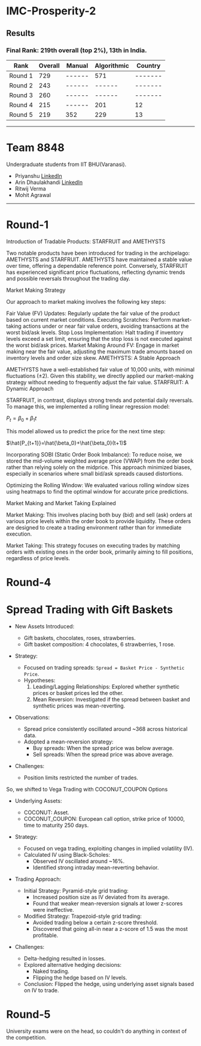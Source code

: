 # IMC-Prosperity-2



## Results
### Final Rank: 219th overall (top 2%), 13th in India.

| Rank    | Overall | Manual | Algorithmic | Country |
| ------- | ------- | ------ | ----------- | ------- |
| Round 1 | 729     | ------ | 571         | ------- |
| Round 2 | 243     | ------ | ------      | ------- |
| Round 3 | 260     | ------ | ------      | ------- |
| Round 4 | 215     | ------ | 201         | 12      |
| Round 5 | 219     | 352    | 229         | 13      |

---
# Team 8848
Undergraduate students from IIT BHU(Varanasi).

- Priyanshu [LinkedIn](https://www.linkedin.com/in/paloxzz/)
- Arin Dhaulakhandi [LinkedIn](https://www.linkedin.com/in/arin-dhaulakhandi-bb4b0626a/)
- Ritwij Verma
- Mohit Agrawal

---

# Round-1

Introduction of Tradable Products: STARFRUIT and AMETHYSTS

Two notable products have been introduced for trading in the archipelago: AMETHYSTS and STARFRUIT. AMETHYSTS have maintained a stable value over time, offering a dependable reference point. Conversely, STARFRUIT has experienced significant price fluctuations, reflecting dynamic trends and possible reversals throughout the trading day.

Market Making Strategy

Our approach to market making involves the following key steps:

Fair Value (FV) Updates: Regularly update the fair value of the product based on current market conditions.
Executing Scratches: Perform market-taking actions under or near fair value orders, avoiding transactions at the worst bid/ask levels.
Stop Loss Implementation: Halt trading if inventory levels exceed a set limit, ensuring that the stop loss is not executed against the worst bid/ask prices.
Market Making Around FV: Engage in market making near the fair value, adjusting the maximum trade amounts based on inventory levels and order size skew.
AMETHYSTS: A Stable Approach

AMETHYSTS have a well-established fair value of 10,000 units, with minimal fluctuations (±2). Given this stability, we directly applied our market-making strategy without needing to frequently adjust the fair value.
STARFRUIT: A Dynamic Approach

STARFRUIT, in contrast, displays strong trends and potential daily reversals. To manage this, we implemented a rolling linear regression model:

$P_t=\beta_0+\beta_1 t$

This model allowed us to predict the price for the next time step:

$\hat{P_{t+1}}=\hat{\beta_0}+\hat{\beta_0}(t+1)$


Incorporating SOBI (Static Order Book Imbalance): To reduce noise, we stored the mid-volume weighted average price (VWAP) from the order book rather than relying solely on the midprice. This approach minimized biases, especially in scenarios where small bid/ask spreads caused distortions.

Optimizing the Rolling Window: We evaluated various rolling window sizes using heatmaps to find the optimal window for accurate price predictions.

Market Making and Market Taking Explained

Market Making: This involves placing both buy (bid) and sell (ask) orders at various price levels within the order book to provide liquidity. These orders are designed to create a trading environment rather than for immediate execution.

Market Taking: This strategy focuses on executing trades by matching orders with existing ones in the order book, primarily aiming to fill positions, regardless of price levels.

# Round-4

# Spread Trading with Gift Baskets

- New Assets Introduced:
  - Gift baskets, chocolates, roses, strawberries.
  - Gift basket composition: 4 chocolates, 6 strawberries, 1 rose.
  
- Strategy:
  - Focused on trading spreads: `Spread = Basket Price - Synthetic Price`.
  - Hypotheses:
    1. Leading/Lagging Relationships: Explored whether synthetic prices or basket prices led the other.
    2. Mean Reversion: Investigated if the spread between basket and synthetic prices was mean-reverting.

- Observations:
  - Spread price consistently oscillated around ~368 across historical data.
  - Adopted a mean-reversion strategy:
    - Buy spreads: When the spread price was below average.
    - Sell spreads: When the spread price was above average.

- Challenges:
  - Position limits restricted the number of trades.
  

So, we shifted to Vega Trading with COCONUT_COUPON Options

- Underlying Assets:
  - COCONUT: Asset.
  - COCONUT_COUPON: European call option, strike price of 10000, time to maturity 250 days.

- Strategy:
  - Focused on vega trading, exploiting changes in implied volatility (IV).
  - Calculated IV using Black-Scholes:
    - Observed IV oscillated around ~16%.
    - Identified strong intraday mean-reverting behavior.

- Trading Approach:
  - Initial Strategy: Pyramid-style grid trading:
    - Increased position size as IV deviated from its average.
    - Found that weaker mean-reversion signals at lower z-scores were ineffective.
  - Modified Strategy: Trapezoid-style grid trading:
    - Avoided trading below a certain z-score threshold.
    - Discovered that going all-in near a z-score of 1.5 was the most profitable.

- Challenges:
  - Delta-hedging resulted in losses.
  - Explored alternative hedging decisions:
    - Naked trading.
    - Flipping the hedge based on IV levels.
  - Conclusion: Flipped the hedge, using underlying asset signals based on IV to trade.

  
# Round-5

University exams were on the head, so couldn't do anything in context of the competition.
